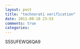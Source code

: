```yaml
---
layout: post
title: "technorati verification"
date: 2011-09-10 23:53
comments: true
categories: 
---
```


S5SUFEWQ6QA9
